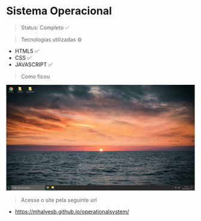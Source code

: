 <h1>Sistema Operacional</h1>



> Status: Completo ✅


> Tecnologias utilizadas ⚙️
+ HTML5 ✅
+ CSS ✅
+ JAVASCRIPT ✅

> Como ficou
<img src="./public/img/os.png">


> Acesse o site pela seguinte url
+  https://mhalvesb.github.io/operationalsystem/


